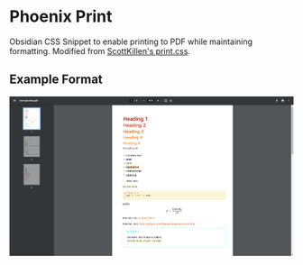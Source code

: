# Phoenix Print
Obsidian CSS Snippet to enable printing to PDF while maintaining formatting.
Modified from [ScottKillen's print.css](https://gist.github.com/ScottKillen/499246e2f44fc1b59d8ff3795311f21f).

## Example Format
![print-example.png](https://github.com/RyzenFromFire/obsidian-phoenix-print/blob/main/print-example.png)
